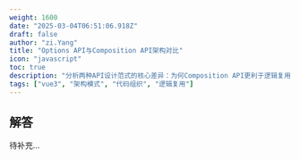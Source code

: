 ```yaml
---
weight: 1600
date: "2025-03-04T06:51:06.918Z"
draft: false
author: "zi.Yang"
title: "Options API与Composition API架构对比"
icon: "javascript"
toc: true
description: "分析两种API设计范式的核心差异：为何Composition API更利于逻辑复用？举例说明基于功能组织的代码如何解决Options API在复杂组件中的碎片化问题。"
tags: ["vue3", "架构模式", "代码组织", "逻辑复用"]
---
```


## 解答

待补充...
